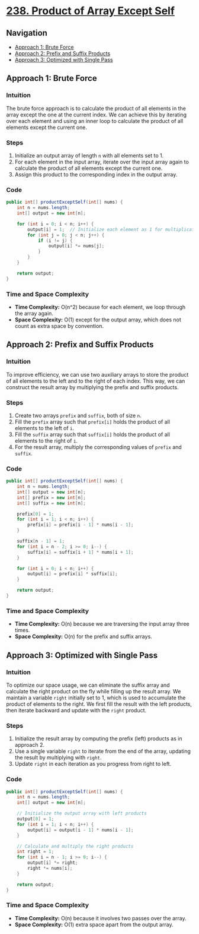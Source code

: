 # [238. Product of Array Except Self](https://leetcode.com/problems/product-of-array-except-self/)

## Navigation
- [Approach 1: Brute Force](#approach-1-brute-force)
- [Approach 2: Prefix and Suffix Products](#approach-2-prefix-and-suffix-products)
- [Approach 3: Optimized with Single Pass](#approach-3-optimized-with-single-pass)

## Approach 1: Brute Force

### Intuition
The brute force approach is to calculate the product of all elements in the array except the one at the current index. We can achieve this by iterating over each element and using an inner loop to calculate the product of all elements except the current one.

### Steps
1. Initialize an output array of length `n` with all elements set to 1.
2. For each element in the input array, iterate over the input array again to calculate the product of all elements except the current one.
3. Assign this product to the corresponding index in the output array.

### Code
```java
public int[] productExceptSelf(int[] nums) {
    int n = nums.length;
    int[] output = new int[n];

    for (int i = 0; i < n; i++) {
        output[i] = 1;  // Initialize each element as 1 for multiplication
        for (int j = 0; j < n; j++) {
            if (i != j) {
                output[i] *= nums[j];
            }
        }
    }

    return output;
}
```

### Time and Space Complexity
- **Time Complexity:** O(n^2) because for each element, we loop through the array again.
- **Space Complexity:** O(1) except for the output array, which does not count as extra space by convention.

## Approach 2: Prefix and Suffix Products

### Intuition
To improve efficiency, we can use two auxiliary arrays to store the product of all elements to the left and to the right of each index. This way, we can construct the result array by multiplying the prefix and suffix products.

### Steps
1. Create two arrays `prefix` and `suffix`, both of size `n`.
2. Fill the `prefix` array such that `prefix[i]` holds the product of all elements to the left of `i`.
3. Fill the `suffix` array such that `suffix[i]` holds the product of all elements to the right of `i`.
4. For the result array, multiply the corresponding values of `prefix` and `suffix`.

### Code
```java
public int[] productExceptSelf(int[] nums) {
    int n = nums.length;
    int[] output = new int[n];
    int[] prefix = new int[n];
    int[] suffix = new int[n];

    prefix[0] = 1;
    for (int i = 1; i < n; i++) {
        prefix[i] = prefix[i - 1] * nums[i - 1];
    }

    suffix[n - 1] = 1;
    for (int i = n - 2; i >= 0; i--) {
        suffix[i] = suffix[i + 1] * nums[i + 1];
    }

    for (int i = 0; i < n; i++) {
        output[i] = prefix[i] * suffix[i];
    }

    return output;
}
```

### Time and Space Complexity
- **Time Complexity:** O(n) because we are traversing the input array three times.
- **Space Complexity:** O(n) for the prefix and suffix arrays.

## Approach 3: Optimized with Single Pass

### Intuition
To optimize our space usage, we can eliminate the suffix array and calculate the right product on the fly while filling up the result array. We maintain a variable `right` initially set to 1, which is used to accumulate the product of elements to the right. We first fill the result with the left products, then iterate backward and update with the `right` product.

### Steps
1. Initialize the result array by computing the prefix (left) products as in approach 2.
2. Use a single variable `right` to iterate from the end of the array, updating the result by multiplying with `right`.
3. Update `right` in each iteration as you progress from right to left.

### Code
```java
public int[] productExceptSelf(int[] nums) {
    int n = nums.length;
    int[] output = new int[n];

    // Initialize the output array with left products
    output[0] = 1;
    for (int i = 1; i < n; i++) {
        output[i] = output[i - 1] * nums[i - 1];
    }

    // Calculate and multiply the right products
    int right = 1;
    for (int i = n - 1; i >= 0; i--) {
        output[i] *= right;
        right *= nums[i];
    }

    return output;
}
```

### Time and Space Complexity
- **Time Complexity:** O(n) because it involves two passes over the array.
- **Space Complexity:** O(1) extra space apart from the output array.
